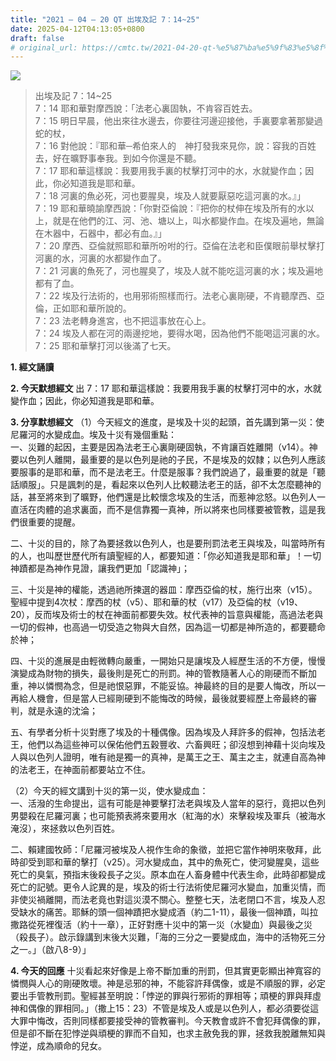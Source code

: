 ```yaml
---
title: "2021 – 04 – 20 QT 出埃及記 7：14~25"
date: 2025-04-12T04:13:05+0800
draft: false
# original_url: https://cmtc.tw/2021-04-20-qt-%e5%87%ba%e5%9f%83%e5%8f%8a%e8%a8%98-7%ef%bc%9a1425
---
```


![](/images/qt.jpg)
> 出埃及記 7：14\~25  
> 7：14 耶和華對摩西說：「法老心裏固執，不肯容百姓去。  
> 7：15 明日早晨，他出來往水邊去，你要往河邊迎接他，手裏要拿著那變過蛇的杖，  
> 7：16 對他說：『耶和華─希伯來人的　神打發我來見你，說：容我的百姓去，好在曠野事奉我。到如今你還是不聽。  
> 7：17 耶和華這樣說：我要用我手裏的杖擊打河中的水，水就變作血；因此，你必知道我是耶和華。  
> 7：18 河裏的魚必死，河也要腥臭，埃及人就要厭惡吃這河裏的水。』」  
> 7：19 耶和華曉諭摩西說：「你對亞倫說：『把你的杖伸在埃及所有的水以上，就是在他們的江、河、池、塘以上，叫水都變作血。在埃及遍地，無論在木器中，石器中，都必有血。』」  
> 7：20 摩西、亞倫就照耶和華所吩咐的行。亞倫在法老和臣僕眼前舉杖擊打河裏的水，河裏的水都變作血了。  
> 7：21 河裏的魚死了，河也腥臭了，埃及人就不能吃這河裏的水；埃及遍地都有了血。  
> 7：22 埃及行法術的，也用邪術照樣而行。法老心裏剛硬，不肯聽摩西、亞倫，正如耶和華所說的。  
> 7：23 法老轉身進宮，也不把這事放在心上。  
> 7：24 埃及人都在河的兩邊挖地，要得水喝，因為他們不能喝這河裏的水。  
> 7：25 耶和華擊打河以後滿了七天。

**1. 經文誦讀**

**2.  今天默想經文**
出 7：17 耶和華這樣說：我要用我手裏的杖擊打河中的水，水就變作血；因此，你必知道我是耶和華。

**3. 分享默想經文**
（1）今天經文的進度，是埃及十災的起頭，首先講到第一災：使尼羅河的水變成血。埃及十災有幾個重點：  
一、災難的起因，主要是因為法老王心裏剛硬固執，不肯讓百姓離開（v14）。神要以色列人離開，最重要的是以色列是祂的子民，不是埃及的奴隸；以色列人應該要服事的是耶和華，而不是法老王。什麼是服事？我們說過了，最重要的就是「聽話順服」。只是諷刺的是，看起來以色列人比較聽法老王的話，卻不太怎麼聽神的話，甚至將來到了曠野，他們還是比較懷念埃及的生活，而惹神忿怒。以色列人一直活在肉體的追求裏面，而不是信靠獨一真神，所以將來也同樣要被管教，這是我們很重要的提醒。

二、十災的目的，除了為要拯救以色列人，也是要刑罰法老王與埃及，叫當時所有的人，也叫歷世歷代所有讀聖經的人，都要知道：「你必知道我是耶和華」！一切神蹟都是為神作見證，讓我們更加「認識神」；

三、十災是神的權能，透過祂所揀選的器皿：摩西亞倫的杖，施行出來（v15）。聖經中提到4次杖：摩西的杖（v5）、耶和華的杖（v17）及亞倫的杖（v19、20），反而埃及術士的杖在神面前都要失效。杖代表神的旨意與權能，高過法老與一切的假神，也高過一切受造之物與大自然，因為這一切都是神所造的，都要聽命於神；

四、十災的進展是由輕微轉向嚴重，一開始只是讓埃及人經歷生活的不方便，慢慢演變成為財物的損失，最後則是死亡的刑罰。神的管教隨著人心的剛硬而不斷加重，神以憐憫為念，但是祂恨惡罪，不能妥協。神最終的目的是要人悔改，所以一再給人機會，但是當人已經剛硬到不能悔改的時候，最後就要經歷上帝最終的審判，就是永遠的沈淪；

五、有學者分析十災對應了埃及的十種偶像。因為埃及人拜許多的假神，包括法老王，他們以為這些神可以保佑他們五穀豐收、六畜興旺；卻沒想到神藉十災向埃及人與以色列人證明，唯有祂是獨一的真神，是萬王之王、萬主之主，就連自高為神的法老王，在神面前都要站立不住。

（2）今天的經文講到十災的第一災，使水變成血：  
一、活潑的生命提出，這有可能是神要擊打法老與埃及人當年的惡行，竟把以色列男嬰殺在尼羅河裏；也可能預表將來要用水（紅海的水）來擊殺埃及軍兵（被海水淹沒），來拯救以色列百姓。

二、賴建國牧師：「尼羅河被埃及人視作生命的象徵，並把它當作神明來敬拜，此時卻受到耶和華的擊打（v25）。河水變成血，其中的魚死亡，使河變腥臭，這些死亡的臭氣，預指末後殺長子之災。原本血在人畜身體中代表生命，此時卻都變成死亡的記號。更令人詑異的是，埃及的術士行法術使尼羅河水變血，加重災情，而非使災禍離開，而法老竟也對這災漠不關心。整整七天，法老閉口不言，埃及人忍受缺水的痛苦。耶穌的頭一個神蹟把水變成酒（約二1-11），最後一個神蹟，叫拉撒路從死裡復活（約十一章），正好對應十災中的第一災（水變血）與最後之災（殺長子）。啟示錄講到末後大災難，「海的三分之一要變成血，海中的活物死三分之一。」（啟八8-9）」

**4. 今天的回應**
十災看起來好像是上帝不斷加重的刑罰，但其實更彰顯出神寬容的憐憫與人心的剛硬敗壞。神是忌邪的神，不能容許拜偶像，或是不順服的罪，必定要出手管教刑罰。聖經甚至明說：「悖逆的罪與行邪術的罪相等；頑梗的罪與拜虛神和偶像的罪相同。」（撒上15：23）不管是埃及人或是以色列人，都必須要從這大罪中悔改，否則同樣都要接受神的管教審判。今天教會或許不會犯拜偶像的罪，但是卻不斷在犯悖逆與頑梗的罪而不自知，也求主赦免我的罪，拯救我脫離無知與悖逆，成為順命的兒女。
